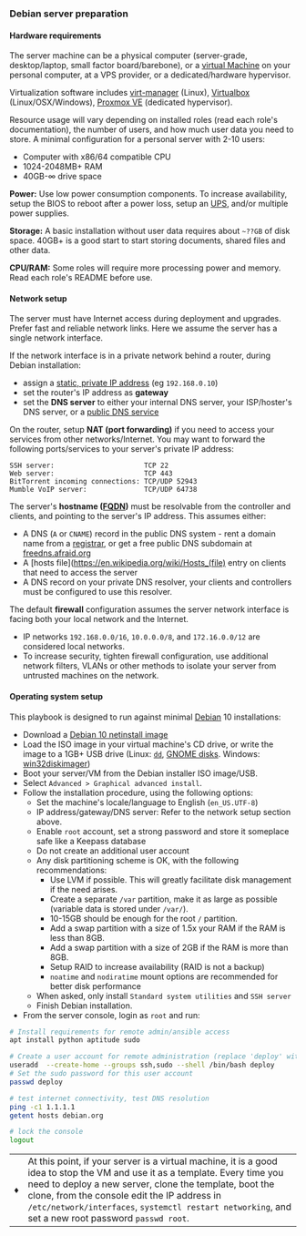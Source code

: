 ### Debian server preparation

#### Hardware requirements

The server machine can be a physical computer (server-grade, desktop/laptop, small factor board/barebone), or a [virtual Machine](https://en.wikipedia.org/wiki/Virtualization) on your personal computer, at a VPS provider, or a dedicated/hardware hypervisor.

Virtualization software includes [virt-manager](https://en.wikipedia.org/wiki/Virtual_Machine_Manager) (Linux), [Virtualbox](https://en.wikipedia.org/wiki/VirtualBox) (Linux/OSX/Windows), [Proxmox VE](https://en.wikipedia.org/wiki/Proxmox_Virtual_Environment) (dedicated hypervisor).

Resource usage will vary depending on installed roles (read each role's documentation), the number of users, and how much user data you need to store. A minimal configuration for a personal server with 2-10 users:

 - Computer with x86/64 compatible CPU
 - 1024-2048MB+ RAM
 - 40GB-∞ drive space

**Power:** Use low power consumption components. To increase availability, setup the BIOS to reboot after a power loss, setup an [UPS](https://en.wikipedia.org/wiki/Uninterruptible_power_supply), and/or multiple power supplies.

**Storage:** A basic installation without user data requires about `~??GB` of disk space. 40GB+ is a good start to start storing documents, shared files and other data.

**CPU/RAM:** Some roles will require more processing power and memory. Read each role's README before use.


#### Network setup

The server must have Internet access during deployment and upgrades. Prefer fast and reliable network links. Here we assume the server has a single network interface.

If the network interface is in a private network behind a router, during Debian installation:
- assign a [static, private IP address](https://en.wikipedia.org/wiki/Private_network#Private_IPv4_addresses) (eg `192.168.0.10`) 
- set the router's IP address as **gateway**
- set the **DNS server** to either your internal DNS server, your ISP/hoster's DNS server, or a [public DNS service](https://en.wikipedia.org/wiki/Public_recursive_name_server)

On the router, setup **NAT (port forwarding)** if you need to access your services from other networks/Internet. You may want to forward the following ports/services to your server's private IP address:

```
SSH server:                      TCP 22
Web server:                      TCP 443
BitTorrent incoming connections: TCP/UDP 52943
Mumble VoIP server:              TCP/UDP 64738
```

The server's **hostname ([FQDN](https://en.wikipedia.org/wiki/Fully_qualified_domain_name))** must be resolvable from the controller and clients, and pointing to the server's IP address. This assumes either:

- A DNS (`A` or `CNAME`) record in the public DNS system - rent a domain name from a [registrar](https://en.wikipedia.org/wiki/Domain_name_registrar), or get a free public DNS subdomain at [freedns.afraid.org](https://freedns.afraid.org/domain/registry/)
- A [hosts file](https://en.wikipedia.org/wiki/Hosts_(file) entry on clients that need to access the server
- A DNS record on your private DNS resolver, your clients and controllers must be configured to use this resolver.

The default **firewall** configuration assumes the server network interface is facing both your local network and the Internet.
 - IP networks `192.168.0.0/16`, `10.0.0.0/8`, and `172.16.0.0/12` are considered local networks.
 - To increase security, tighten firewall configuration, use additional network filters, VLANs or other methods to isolate your server from untrusted machines on the network.


#### Operating system setup

This playbook is designed to run against minimal [Debian](https://www.debian.org/) 10 installations:

- Download a [Debian 10 netinstall image](https://cdimage.debian.org/debian-cd/current/amd64/iso-cd/)
- Load the ISO image in your virtual machine's CD drive, or write the image to a 1GB+ USB drive (Linux: [`dd`](https://wiki.archlinux.org/index.php/USB_flash_installation_media#In_GNU.2FLinux), [GNOME disks](https://www.techrepublic.com/article/how-to-create-disk-images-using-gnome-disk/). Windows: [win32diskimager](http://sourceforge.net/projects/win32diskimager/))
- Boot your server/VM from the Debian installer ISO image/USB.
- Select `Advanced > Graphical advanced install`.
- Follow the installation procedure, using the following options:
  - Set the machine's locale/language to English (`en_US.UTF-8`)
  - IP address/gateway/DNS server: Refer to the network setup section above.
  - Enable `root` account, set a strong password and store it someplace safe like a Keepass database
  - Do not create an additional user account
  - Any disk partitioning scheme is OK, with the following recommendations:
    - Use LVM if possible. This will greatly facilitate disk management if the need arises.
    - Create a separate `/var` partition, make it as large as possible (variable data is stored under `/var/`).
    - 10-15GB should be enough for the root `/` partition.
    - Add a swap partition with a size of 1.5x your RAM if the RAM is less than 8GB.
    - Add a swap partition with a size of 2GB if the RAM is more than 8GB.
    - Setup RAID to increase availability (RAID is not a backup)
    - `noatime` and `nodiratime` mount options are recommended for better disk performance
  - When asked, only install `Standard system utilities` and `SSH server`
  - Finish Debian installation.
- From the server console, login as `root` and run:

```bash
# Install requirements for remote admin/ansible access
apt install python aptitude sudo

# Create a user account for remote administration (replace 'deploy' with the desired account name)
useradd  --create-home --groups ssh,sudo --shell /bin/bash deploy
# Set the sudo password for this user account
passwd deploy

# test internet connectivity, test DNS resolution
ping -c1 1.1.1.1
getent hosts debian.org

# lock the console
logout
```

|      |       |
|------|-------|
|  ♦  | At this point, if your server is a virtual machine, it is a good idea to stop the VM and use it as a template. Every time you need to deploy a new server, clone the template, boot the clone, from the console edit the IP address in `/etc/network/interfaces`, `systemctl restart networking`, and set a new root password `passwd root`. |
